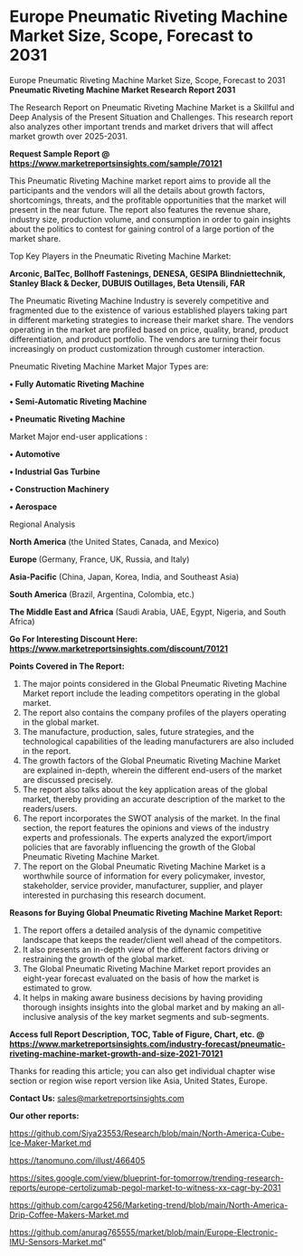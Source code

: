# Europe Pneumatic Riveting Machine Market Size, Scope, Forecast to 2031
 Europe Pneumatic Riveting Machine Market Size, Scope, Forecast to 2031
<strong>Pneumatic Riveting Machine Market Research Report 2031</strong>

The Research Report on Pneumatic Riveting Machine Market is a Skillful and Deep Analysis of the Present Situation and Challenges. This research report also analyzes other important trends and market drivers that will affect market growth over 2025-2031.

<strong>Request Sample Report @ <a href=https://www.marketreportsinsights.com/sample/70121>https://www.marketreportsinsights.com/sample/70121</a></strong>

This Pneumatic Riveting Machine market report aims to provide all the participants and the vendors will all the details about growth factors, shortcomings, threats, and the profitable opportunities that the market will present in the near future. The report also features the revenue share, industry size, production volume, and consumption in order to gain insights about the politics to contest for gaining control of a large portion of the market share.

Top Key Players in the Pneumatic Riveting Machine Market:

<strong>Arconic, BalTec, Bollhoff Fastenings, DENESA, GESIPA Blindniettechnik, Stanley Black & Decker, DUBUIS Outillages, Beta Utensili, FAR</strong>

The Pneumatic Riveting Machine Industry is severely competitive and fragmented due to the existence of various established players taking part in different marketing strategies to increase their market share. The vendors operating in the market are profiled based on price, quality, brand, product differentiation, and product portfolio. The vendors are turning their focus increasingly on product customization through customer interaction.

Pneumatic Riveting Machine Market Major Types are:

<strong>• Fully Automatic Riveting Machine

• Semi-Automatic Riveting Machine

• Pneumatic Riveting Machine</strong>

Market Major end-user applications :

<strong>• Automotive

• Industrial Gas Turbine

• Construction Machinery

• Aerospace</strong>

Regional Analysis

</u><strong><b>North America</b></strong> (the United States, Canada, and Mexico)

<strong><b>Europe </b></strong>(Germany, France, UK, Russia, and Italy)

<strong><b>Asia-Pacific</b></strong> (China, Japan, Korea, India, and Southeast Asia)

<strong><b>South America</b></strong> (Brazil, Argentina, Colombia, etc.)

<strong><b>The Middle East and Africa</b></strong> (Saudi Arabia, UAE, Egypt, Nigeria, and South Africa)

<strong>Go For Interesting Discount Here: <a href=https://www.marketreportsinsights.com/discount/70121>https://www.marketreportsinsights.com/discount/70121</a></strong>

<strong>Points Covered in The Report:</strong>
<ol>
  <li>The major points considered in the Global Pneumatic Riveting Machine Market report include the leading competitors operating in the global market.</li>
  <li>The report also contains the company profiles of the players operating in the global market.</li>
  <li>The manufacture, production, sales, future strategies, and the technological capabilities of the leading manufacturers are also included in the report.</li>
  <li>The growth factors of the Global Pneumatic Riveting Machine Market are explained in-depth, wherein the different end-users of the market are discussed precisely.</li>
  <li>The report also talks about the key application areas of the global market, thereby providing an accurate description of the market to the readers/users.</li>
  <li>The report incorporates the SWOT analysis of the market. In the final section, the report features the opinions and views of the industry experts and professionals. The experts analyzed the export/import policies that are favorably influencing the growth of the Global Pneumatic Riveting Machine Market.</li>
  <li>The report on the Global Pneumatic Riveting Machine Market is a worthwhile source of information for every policymaker, investor, stakeholder, service provider, manufacturer, supplier, and player interested in purchasing this research document.</li>
</ol>
<strong>Reasons for Buying Global Pneumatic Riveting Machine Market Report:</strong>

<ol>
  <li>The report offers a detailed analysis of the dynamic competitive landscape that keeps the reader/client well ahead of the competitors.</li>
  <li>It also presents an in-depth view of the different factors driving or restraining the growth of the global market.</li>
  <li>The Global Pneumatic Riveting Machine Market report provides an eight-year forecast evaluated on the basis of how the market is estimated to grow.</li>
  <li>It helps in making aware business decisions by having providing thorough insights insights into the global market and by making an all-inclusive analysis of the key market segments and sub-segments.</li>
</ol>
<strong>Access full Report Description, TOC, Table of Figure, Chart, etc. @ <a href=https://www.marketreportsinsights.com/industry-forecast/pneumatic-riveting-machine-market-growth-and-size-2021-70121>https://www.marketreportsinsights.com/industry-forecast/pneumatic-riveting-machine-market-growth-and-size-2021-70121</a></strong>


Thanks for reading this article; you can also get individual chapter wise section or region wise report version like Asia, United States, Europe.

<strong>Contact Us:</strong>
sales@marketreportsinsights.com

<strong>Our other reports:</strong>

<a href=https://github.com/Siya23553/Research/blob/main/North-America-Cube-Ice-Maker-Market.md>https://github.com/Siya23553/Research/blob/main/North-America-Cube-Ice-Maker-Market.md</a>

<a href=https://tanomuno.com/illust/466405>https://tanomuno.com/illust/466405</a>

<a href=https://sites.google.com/view/blueprint-for-tomorrow/trending-research-reports/europe-certolizumab-pegol-market-to-witness-xx-cagr-by-2031>https://sites.google.com/view/blueprint-for-tomorrow/trending-research-reports/europe-certolizumab-pegol-market-to-witness-xx-cagr-by-2031</a>

<a href=https://github.com/cargo4256/Marketing-trend/blob/main/North-America-Drip-Coffee-Makers-Market.md>https://github.com/cargo4256/Marketing-trend/blob/main/North-America-Drip-Coffee-Makers-Market.md</a>

<a href=https://github.com/anurag765555/market/blob/main/Europe-Electronic-IMU-Sensors-Market.md>https://github.com/anurag765555/market/blob/main/Europe-Electronic-IMU-Sensors-Market.md</a>"
